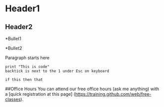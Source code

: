# Header1


## Header2

*Bullet1

*Bullet2

Paragraph starts here

```  
print "This is code"
backtick is next to the 1 under Esc on keyboard

if this then that
```

##Office Hours
You can attend our free office hours (ask me anything) with a [quick registration at this page] (https://training.github.com/web/free-classes).
